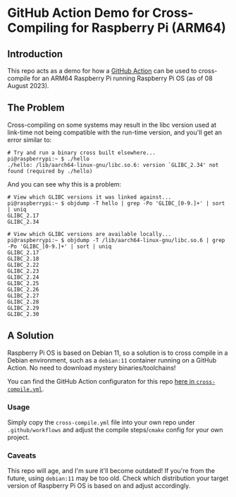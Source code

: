 # GitHub Action Demo for Cross-Compiling for Raspberry Pi (ARM64)

## Introduction

This repo acts as a demo for how a [GitHub
Action](https://github.com/dp0/action-raspberry-pi-cross-compile/actions/workflows/cross-compile.yml)
can be used to cross-compile for an ARM64 Raspberry Pi running Raspberry Pi OS
(as of 08 August 2023).

## The Problem

Cross-compiling on some systems may result in the libc version used at
link-time not being compatible with the run-time version, and
you'll get an error similar to:

```
# Try and run a binary cross built elsewhere...
pi@raspberrypi:~ $ ./hello
./hello: /lib/aarch64-linux-gnu/libc.so.6: version `GLIBC_2.34' not found (required by ./hello)
```

And you can see why this is a problem:

```
# View which GLIBC versions it was linked against...
pi@raspberrypi:~ $ objdump -T hello | grep -Po 'GLIBC_[0-9.]+' | sort | uniq
GLIBC_2.17
GLIBC_2.34

# View which GLIBC versions are available locally...
pi@raspberrypi:~ $ objdump -T /lib/aarch64-linux-gnu/libc.so.6 | grep -Po 'GLIBC_[0-9.]+' | sort | uniq
GLIBC_2.17
GLIBC_2.18
GLIBC_2.22
GLIBC_2.23
GLIBC_2.24
GLIBC_2.25
GLIBC_2.26
GLIBC_2.27
GLIBC_2.28
GLIBC_2.29
GLIBC_2.30
```

## A Solution

Raspberry Pi OS is based on Debian 11, so a solution is to cross compile in a
Debian environment, such as a `debian:11` container running on a GitHub Action.
No need to download mystery binaries/toolchains!

You can find the GitHub Action configuraton for this repo
[here in `cross-compile.yml`](https://github.com/dp0/action-raspberry-pi-cross-compile/blob/main/.github/workflows/cross-compile.yml).

### Usage

Simply copy the `cross-compile.yml` file into your own repo under
`.github/workflows` and adjust the compile steps/`cmake` config for your own
project.

### Caveats

This repo will age, and I'm sure it'll become outdated! If you're from the
future, using `debian:11` may be too old. Check which distribution your target
version of Raspberry Pi OS is based on and adjust accordingly.
